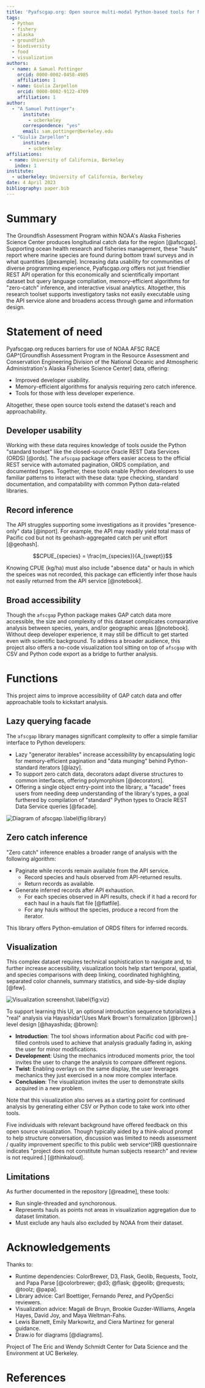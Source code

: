 ```yaml
---
title: 'Pyafscgap.org: Open source multi-modal Python-based tools for NOAA AFSC RACE GAP'
tags:
  - Python
  - fishery
  - alaska
  - groundfish
  - biodiversity
  - food
  - visualization
authors:
  - name: A Samuel Pottinger
    orcid: 0000-0002-0458-4985
    affiliation: 1
  - name: Giulia Zarpellon
    orcid: 0000-0002-9122-4709
    affiliation: 1
author:
  - "A Samuel Pottinger":
      institute:
        - ucberkeley
      correspondence: "yes"
      email: sam.pottinger@berkeley.edu
  - "Giulia Zarpellon":
      institute:
        - ucberkeley
affiliations:
 - name: University of California, Berkeley
   index: 1
institute:
  - ucberkeley: University of California, Berkeley
date: 4 April 2023
bibliography: paper.bib
---
```


# Summary
The Groundfish Assessment Program within NOAA's Alaska Fisheries Science Center produces longitudinal catch data for the region [@afscgap]. Supporting ocean health research and fisheries management, these "hauls" report where marine species are found during bottom trawl surveys and in what quantities [@example]. Increasing data usability for communities of diverse programming experience, Pyafscgap.org offers not just friendlier REST API operation for this economically and scientifically important dataset but query language compliation, memory-efficient algorithms for "zero-catch" inference, and interactive visual analytics. Altogether, this research toolset supports investigatory tasks not easily executable using the API service alone and broadens access through game and information design.

# Statement of need
Pyafscgap.org reduces barriers for use of NOAA AFSC RACE GAP^[Groundfish Assessment Program in the Resource Assessment and Conservation Engineering Division of the National Oceanic and Atmospheric Administration's Alaska Fisheries Science Center] data, offering:

 - Improved developer usability.
 - Memory-efficient algorithms for analysis requiring zero catch inference.
 - Tools for those with less developer experience.

Altogether, these open source tools extend the dataset's reach and approachability.

## Developer usability
Working with these data requires knowledge of tools ouside the Python "standard toolset" like the closed-source Oracle REST Data Services (ORDS) [@ords]. The `afscgap` package offers easier access to the official REST service with automated pagination, ORDS compilation, and documented types. Together, these tools enable Python developers to use familiar patterns to interact with these data: type checking, standard documentation, and compatability with common Python data-related libraries.

## Record inference
The API struggles supporting some investigations as it provides "presence-only" data [@inport]. For example, the API may readily yield total mass of Pacific cod but not its geohash-aggregated catch per unit effort [@geohash].

$$CPUE_{species} = \frac{m_{species}}{A_{swept}}$$

Knowing CPUE (kg/ha) must also include "absence data" or hauls in which the speices was not recorded, this package can efficiently infer those hauls not easily returned from the API service [@notebook].

## Broad accessibility
Though the `afscgap` Python package makes GAP catch data more accessible, the size and complexity of this dataset complicates comparative analysis between species, years, and/or geographic areas [@notebook]. Without deep developer experience, it may still be difficult to get started even with scientific background. To address a broader audience, this project also offers a no-code visualization tool sitting on top of `afscgap` with CSV and Python code export as a bridge to further analysis.

# Functions
This project aims to improve accessibility of GAP catch data and offer approachable tools to kickstart analysis.

## Lazy querying facade
The `afscgap` library manages significant complexity to offer a simple familiar interface to Python developers:

 - Lazy "generator iterables" increase accessibility by encapsulating logic for memory-efficient pagination and "data munging" behind Python-standard iterators [@lazy].
 - To support zero catch data, decorators adapt diverse structures to common interfaces, offering polymorphism [@decorators].
 - Offering a single object entry-point into the library, a "facade" frees users from needing deep understanding of the library's types, a goal furthered by compilation of "standard" Python types to Oracle REST Data Service queries [@facade].

![Diagram of afscgap.\label{fig:library}](library.png)

## Zero catch inference
"Zero catch" inference enables a broader range of analysis with the following algorithm:

 - Paginate while records remain available from the API service.
   - Record species and hauls observed from API-returned results.
   - Return records as available.
 - Generate inferred records after API exhaustion.
   - For each species observed in API results, check if it had a record for each haul in a hauls flat file [@flatfile].
   - For any hauls without the species, produce a record from the iterator.

This library offers Python-emulation of ORDS filters for inferred records.

## Visualization
This complex dataset requires technical sophistication to navigate and, to further increase accessibility, visualization tools help start temporal, spatial, and species comparisons with deep linking, coordinated highlighting, separated color channels, summary statistics, and side-by-side display [@few].

![Visualization screenshot.\label{fig:viz}](viz.png)

To support learning this UI, an optional introduction sequence tutorializes a "real" analysis via Hayashida^[Uses Mark Brown's formalization [@brown].] level design [@hayashida; @brown]:

 - **Introduction**: The tool shows information about Pacific cod with pre-filled controls used to achieve that analysis gradually fading in, asking the user for minor modifications.
 - **Development**: Using the mechanics introduced moments prior, the tool invites the user to change the analysis to compare different regions.
 - **Twist**: Enabling overlays on the same display, the user leverages mechanics they just exercised in a now more complex interface.
 - **Conclusion**: The visualization invites the user to demonstrate skills acquired in a new problem.

Note that this visualization also serves as a starting point for continued analysis by generating either CSV or Python code to take work into other tools.

Five individuals with relevant background have offered feedback on this open source visualization. Though typically aided by a think-aloud prompt to help structure conversation, discussion was limited to needs assessment / quality improvement specific to this public web service^[IRB questionnaire indicates "project does not constitute human subjects research" and review is not required.] [@thinkaloud].

## Limitations
As further documented in the repository [@readme], these tools:

 - Run single-threaded and synchoronous.
 - Represents hauls as points not areas in visualization aggregation due to dataset limitation.
 - Must exclude any hauls also excluded by NOAA from their dataset.

# Acknowledgements
Thanks to:

 - Runtime dependencies: ColorBrewer, D3, Flask, Geolib, Requests, Toolz, and Papa Parse [@colorbrewer; @d3; @flask; @geolib; @requests; @toolz; @papa].
 - Library advice: Carl Boettiger, Fernando Perez, and PyOpenSci reviewers.
 - Visualization advice: Magali de Bruyn, Brookie Guzder-Williams, Angela Hayes, David Joy, and Maya Weltman-Fahs.
 - Lewis Barnett, Emily Markowitz, and Ciera Martinez for general guidance.
 - Draw.io for diagrams [@diagrams].

Project of The Eric and Wendy Schmidt Center for Data Science and the Environment at UC Berkeley.

# References
